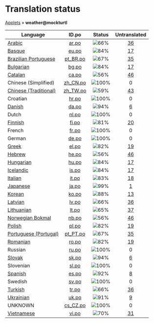 # Translation status
[Applets](../../README.md) &#187; **weather@mockturtl**

Language | ID.po | Status | Untranslated
---------|:--:|:------:|:-----------:
[Arabic](../../language-status/ar.po) | [ar.po](po/ar.po) | ![66%](http://progressed.io/bar/66) | [36](untranslated-po/ar.po)
[Basque](../../language-status/eu.po) | [eu.po](po/eu.po) | ![84%](http://progressed.io/bar/84) | [17](untranslated-po/eu.po)
[Brazilian Portuguese](../../language-status/pt_BR.po) | [pt_BR.po](po/pt_BR.po) | ![67%](http://progressed.io/bar/67) | [35](untranslated-po/pt_BR.po)
[Bulgarian](../../language-status/bg.po) | [bg.po](po/bg.po) | ![84%](http://progressed.io/bar/84) | [17](untranslated-po/bg.po)
[Catalan](../../language-status/ca.po) | [ca.po](po/ca.po) | ![56%](http://progressed.io/bar/56) | [46](untranslated-po/ca.po)
Chinese (Simplified) | [zh_CN.po](po/zh_CN.po) | ![100%](http://progressed.io/bar/100) | 0
[Chinese (Traditional)](../../language-status/zh_TW.po) | [zh_TW.po](po/zh_TW.po) | ![59%](http://progressed.io/bar/59) | [43](untranslated-po/zh_TW.po)
Croatian | [hr.po](po/hr.po) | ![100%](http://progressed.io/bar/100) | 0
[Danish](../../language-status/da.po) | [da.po](po/da.po) | ![94%](http://progressed.io/bar/94) | [6](untranslated-po/da.po)
Dutch | [nl.po](po/nl.po) | ![100%](http://progressed.io/bar/100) | 0
[Finnish](../../language-status/fi.po) | [fi.po](po/fi.po) | ![81%](http://progressed.io/bar/81) | [20](untranslated-po/fi.po)
French | [fr.po](po/fr.po) | ![100%](http://progressed.io/bar/100) | 0
German | [de.po](po/de.po) | ![100%](http://progressed.io/bar/100) | 0
[Greek](../../language-status/el.po) | [el.po](po/el.po) | ![82%](http://progressed.io/bar/82) | [19](untranslated-po/el.po)
[Hebrew](../../language-status/he.po) | [he.po](po/he.po) | ![56%](http://progressed.io/bar/56) | [46](untranslated-po/he.po)
[Hungarian](../../language-status/hu.po) | [hu.po](po/hu.po) | ![84%](http://progressed.io/bar/84) | [17](untranslated-po/hu.po)
[Icelandic](../../language-status/is.po) | [is.po](po/is.po) | ![84%](http://progressed.io/bar/84) | [17](untranslated-po/is.po)
[Italian](../../language-status/it.po) | [it.po](po/it.po) | ![83%](http://progressed.io/bar/83) | [18](untranslated-po/it.po)
[Japanese](../../language-status/ja.po) | [ja.po](po/ja.po) | ![99%](http://progressed.io/bar/99) | [1](untranslated-po/ja.po)
[Korean](../../language-status/ko.po) | [ko.po](po/ko.po) | ![88%](http://progressed.io/bar/88) | [13](untranslated-po/ko.po)
[Latvian](../../language-status/lv.po) | [lv.po](po/lv.po) | ![66%](http://progressed.io/bar/66) | [36](untranslated-po/lv.po)
[Lithuanian](../../language-status/lt.po) | [lt.po](po/lt.po) | ![65%](http://progressed.io/bar/65) | [37](untranslated-po/lt.po)
[Norwegian Bokmal](../../language-status/nb.po) | [nb.po](po/nb.po) | ![56%](http://progressed.io/bar/56) | [46](untranslated-po/nb.po)
[Polish](../../language-status/pl.po) | [pl.po](po/pl.po) | ![82%](http://progressed.io/bar/82) | [19](untranslated-po/pl.po)
[Portuguese (Portugal)](../../language-status/pt_PT.po) | [pt_PT.po](po/pt_PT.po) | ![67%](http://progressed.io/bar/67) | [35](untranslated-po/pt_PT.po)
[Romanian](../../language-status/ro.po) | [ro.po](po/ro.po) | ![82%](http://progressed.io/bar/82) | [19](untranslated-po/ro.po)
Russian | [ru.po](po/ru.po) | ![100%](http://progressed.io/bar/100) | 0
[Slovak](../../language-status/sk.po) | [sk.po](po/sk.po) | ![94%](http://progressed.io/bar/94) | [6](untranslated-po/sk.po)
Slovenian | [sl.po](po/sl.po) | ![100%](http://progressed.io/bar/100) | 0
[Spanish](../../language-status/es.po) | [es.po](po/es.po) | ![92%](http://progressed.io/bar/92) | [8](untranslated-po/es.po)
Swedish | [sv.po](po/sv.po) | ![100%](http://progressed.io/bar/100) | 0
[Turkish](../../language-status/tr.po) | [tr.po](po/tr.po) | ![66%](http://progressed.io/bar/66) | [36](untranslated-po/tr.po)
[Ukrainian](../../language-status/uk.po) | [uk.po](po/uk.po) | ![91%](http://progressed.io/bar/91) | [9](untranslated-po/uk.po)
UNKNOWN | [cs_CZ.po](po/cs_CZ.po) | ![100%](http://progressed.io/bar/100) | 0
[Vietnamese](../../language-status/vi.po) | [vi.po](po/vi.po) | ![70%](http://progressed.io/bar/70) | [31](untranslated-po/vi.po)
